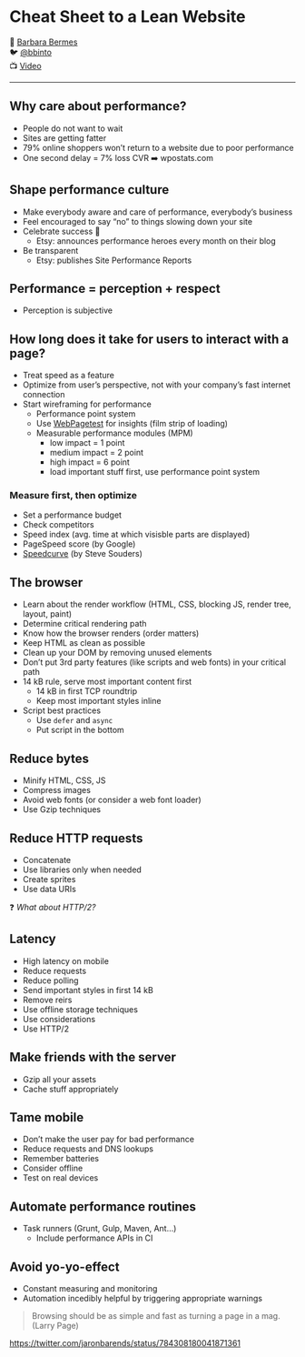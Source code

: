 # Cheat Sheet to a Lean Website

:bust_in_silhouette: [Barbara Bermes](http://www.bbinto.me/)  
:bird:               [@bbinto](https://twitter.com/bbinto)  
:tv:                 [Video](https://vimeo.com/194962379)

---

## Why care about performance?

- People do not want to wait
- Sites are getting fatter
- 79% online shoppers won’t return to a website due to poor performance
- One second delay = 7% loss CVR :arrow_right: wpostats.com

## Shape performance culture

- Make everybody aware and care of performance, everybody’s business
- Feel encouraged to say “no” to things slowing down your site
- Celebrate success :tada:
  - Etsy: announces performance heroes every month on their blog
- Be transparent
  - Etsy: publishes Site Performance Reports

## Performance = perception + respect

- Perception is subjective

## How long does it take for users to interact with a page?

- Treat speed as a feature
- Optimize from user’s perspective, not with your company’s fast internet connection
- Start wireframing for performance
  - Performance point system
  - Use [WebPagetest](https://www.webpagetest.org/) for insights (film strip of loading)
  - Measurable performance modules (MPM)
    - low impact = 1 point
    - medium impact = 2 point
    - high impact = 6 point
    - load important stuff first, use performance point system

### Measure first, then optimize

- Set a performance budget
- Check competitors
- Speed index (avg. time at which visisble parts are displayed)
- PageSpeed score (by Google)
- [Speedcurve](https://speedcurve.com/) (by Steve Souders)

## The browser

- Learn about the render workflow (HTML, CSS, blocking JS, render tree, layout, paint)
- Determine critical rendering path
- Know how the browser renders (order matters)
- Keep HTML as clean as possible
- Clean up your DOM by removing unused elements
- Don’t put 3rd party features (like scripts and web fonts) in your critical path
- 14 kB rule, serve most important content first
  - 14 kB in first TCP roundtrip
  - Keep most important styles inline
- Script best practices
  - Use `defer` and `async`
  - Put script in the bottom

## Reduce bytes

- Minify HTML, CSS, JS
- Compress images
- Avoid web fonts (or consider a web font loader)
- Use Gzip techniques

## Reduce HTTP requests

- Concatenate
- Use libraries only when needed
- Create sprites
- Use data URIs

:question: *What about HTTP/2?*

## Latency

- High latency on mobile
- Reduce requests
- Reduce polling
- Send important styles in first 14 kB
- Remove reirs
- Use offline storage techniques
- Use considerations
- Use HTTP/2

## Make friends with the server

- Gzip all your assets
- Cache stuff appropriately

## Tame mobile

- Don’t make the user pay for bad performance
- Reduce requests and DNS lookups
- Remember batteries
- Consider offline
- Test on real devices

## Automate performance routines

- Task runners (Grunt, Gulp, Maven, Ant…)
  - Include performance APIs in CI

## Avoid yo-yo-effect

- Constant measuring and monitoring
- Automation incedibly helpful by triggering appropriate warnings

> Browsing should be as simple and fast as turning a page in a mag. (Larry Page)

https://twitter.com/jaronbarends/status/784308180041871361
